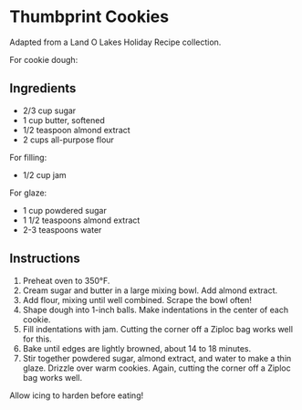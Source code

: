 # Thumbprint Cookies

Adapted from a Land O Lakes Holiday Recipe collection.

For cookie dough:
## Ingredients

- 2/3 cup sugar
- 1 cup butter, softened
- 1/2 teaspoon almond extract
- 2 cups all-purpose flour

For filling:
- 1/2 cup jam

For glaze:
- 1 cup powdered sugar
- 1 1/2 teaspoons almond extract
- 2-3 teaspoons water

## Instructions

1. Preheat oven to 350&deg;F.
2. Cream sugar and butter in a large mixing bowl. Add almond extract.
3. Add flour, mixing until well combined. Scrape the bowl often!
4. Shape dough into 1-inch balls. Make indentations in the center of each cookie.
5. Fill indentations with jam. Cutting the corner off a Ziploc bag works well for this.
6. Bake until edges are lightly browned, about 14 to 18 minutes.
7. Stir together powdered sugar, almond extract, and water to make a thin glaze. Drizzle over warm cookies. Again, cutting the corner off a Ziploc bag works well.

Allow icing to harden before eating!
